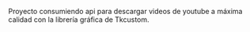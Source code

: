 Proyecto consumiendo api para descargar videos de youtube a máxima calidad con la librería gráfica de Tkcustom.
